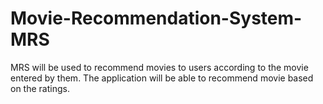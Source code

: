 # Movie-Recommendation-System-MRS
MRS will be used to recommend movies to users according to the movie entered by them. The application will be able to recommend movie based on the ratings.
